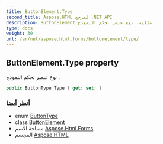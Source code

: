 ```yaml
---
title: ButtonElement.Type
second_title: Aspose.HTML لمرجع .NET API
description: ButtonElement ملكية. نوع عنصر تحكم النموذج .
type: docs
weight: 30
url: /ar/net/aspose.html.forms/buttonelement/type/
---
```

## ButtonElement.Type property

نوع عنصر تحكم النموذج .

```csharp
public ButtonType Type { get; set; }
```

### أنظر أيضا

* enum [ButtonType](../../buttontype/)
* class [ButtonElement](../)
* مساحة الاسم [Aspose.Html.Forms](../../buttonelement/)
* المجسم [Aspose.HTML](../../../)


